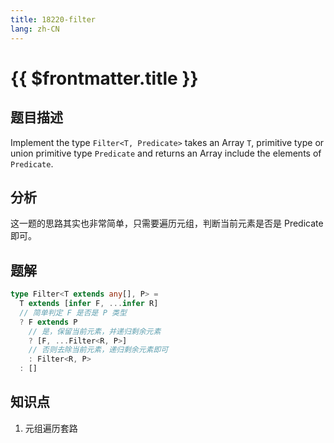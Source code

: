 ```yaml
---
title: 18220-filter
lang: zh-CN
---
```


# {{ $frontmatter.title }}

## 题目描述

Implement the type `Filter<T, Predicate>` takes an Array `T`, primitive type or union primitive type `Predicate` and returns an Array include the elements of `Predicate`.

## 分析

这一题的思路其实也非常简单，只需要遍历元组，判断当前元素是否是 Predicate 即可。

## 题解

```ts
type Filter<T extends any[], P> =
  T extends [infer F, ...infer R]
  // 简单判定 F 是否是 P 类型
  ? F extends P
    // 是，保留当前元素，并递归剩余元素
    ? [F, ...Filter<R, P>]
    // 否则去除当前元素，递归剩余元素即可
    : Filter<R, P>
  : []
```


## 知识点

1. 元组遍历套路